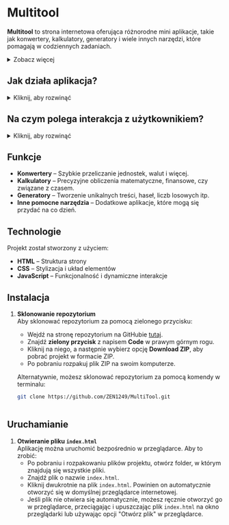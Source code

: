 # Multitool

**Multitool** to strona internetowa oferująca różnorodne mini aplikacje, takie jak konwertery, kalkulatory, generatory i wiele innych narzędzi, które pomagają w codziennych zadaniach.

<details>
  <summary>Zobacz więcej</summary>

  **Multitool** to wszechstronny zestaw narzędzi online, który upraszcza wykonywanie codziennych zadań w jednym miejscu. Od podstawowych konwerterów jednostek po zaawansowane kalkulatory finansowe, strona oferuje użytkownikom intuicyjny i szybki dostęp do narzędzi, które mogą być przydatne zarówno w pracy, jak i w życiu codziennym. 

</details>

## Jak działa aplikacja?

<details>
  <summary>Kliknij, aby rozwinąć</summary>

  Aplikacja **Multitool** wykorzystuje **JavaScript**, co pozwala na budowanie interaktywnych komponentów. Każde narzędzie jest osobnym komponentem, który aktualizuje swój stan na podstawie wprowadzonych danych, a wyniki są wyświetlane bez przeładowania strony.
</details>

## Na czym polega interakcja z użytkownikiem?

<details>
  <summary>Kliknij, aby rozwinąć</summary>

  Użytkownik wybiera narzędzie, wprowadza dane i klika przycisk. Aplikacja przetwarza te dane i natychmiastowo wyświetla wyniki, co zapewnia intuicyjność i płynność działania.
</details>


## Funkcje

- **Konwertery** – Szybkie przeliczanie jednostek, walut i więcej.
- **Kalkulatory** – Precyzyjne obliczenia matematyczne, finansowe, czy związane z czasem.
- **Generatory** – Tworzenie unikalnych treści, haseł, liczb losowych itp.
- **Inne pomocne narzędzia** – Dodatkowe aplikacje, które mogą się przydać na co dzień.

## Technologie

Projekt został stworzony z użyciem:

- **HTML** – Struktura strony
- **CSS** – Stylizacja i układ elementów
- **JavaScript** – Funkcjonalność i dynamiczne interakcje

## Instalacja

1. **Sklonowanie repozytorium**  
   Aby sklonować repozytorium za pomocą zielonego przycisku:
   - Wejdź na stronę repozytorium na GitHubie [tutaj](https://github.com/ZEN1249/MultiTool.git).
   - Znajdź **zielony przycisk** z napisem **Code** w prawym górnym rogu.
   - Kliknij na niego, a następnie wybierz opcję **Download ZIP**, aby pobrać projekt w formacie ZIP.
   - Po pobraniu rozpakuj plik ZIP na swoim komputerze.

   Alternatywnie, możesz sklonować repozytorium za pomocą komendy w terminalu:
   ```bash
   git clone https://github.com/ZEN1249/MultiTool.git
  
## Uruchamianie

1. **Otwieranie pliku `index.html`**  
   Aplikację można uruchomić bezpośrednio w przeglądarce. Aby to zrobić:
   - Po pobraniu i rozpakowaniu plików projektu, otwórz folder, w którym znajdują się wszystkie pliki.
   - Znajdź plik o nazwie `index.html`.
   - Kliknij dwukrotnie na plik `index.html`. Powinien on automatycznie otworzyć się w domyślnej przeglądarce internetowej.
   - Jeśli plik nie otwiera się automatycznie, możesz ręcznie otworzyć go w przeglądarce, przeciągając i upuszczając plik `index.html` na okno przeglądarki lub używając opcji "Otwórz plik" w przeglądarce.
